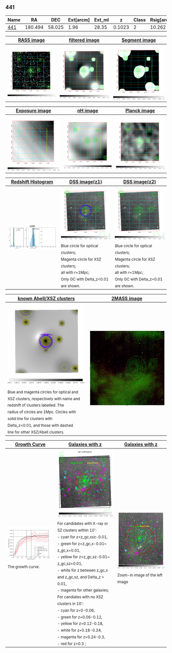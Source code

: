 <div STYLE="page-break-after: always;"></div>

### 441

|Name          |RA          |DEC      | Ext[arcm] | Ext_ml | z    | Class| Rsig[arcmin] | CRsig[c/s] | CR500[c/s] | R500[Mpc] |L500[erg/s]|F500[erg/s/cm^2]| M500[Msun]|Tx[keV]|beta|GC(XSZ,Delta_z<0.01)| GC(OPT,Delta_z<0.01)|GC|alias|
|--------------|------------|------------|---|---|-----------|--------|------|------|----|----|----|----|----|----|----|----|----|----|---|
|[441](script/441.md)     | 180.494       | 58.025       | 1.96    | 28.35   | 0.1023 | 2   | 10.262 |0.152 |0.145 |0.841 |7.586e+43 |2.851e-12 |1.864e+14 |3.246 |1.288 |Tar, |Wen, |Tar, |k209|

|[RASS image](../image/441/441_img.pdf)|[filtered image](../image/441/441_fil.pdf)|[Segment image](../image/441/441_seg.pdf)|
|-------------------|--------------------|-------------------|
| <img src="../image/441/441_img.png" width="300">  | <img src="../image/441/441_fil.png" width="300">   | <img src="../image/441/441_seg.png" width="300">  |

|[Exposure image](../image/441/441_mex.pdf)| [nH image](../image/441/441_nh.pdf)| [Planck image](../image/441/441_p.pdf)|
|-------------------|--------------------|-------------------|
|<img src="../image/441/441_mex.png" width="300">   | <img src="../image/441/441_nh.png" width="300">    | <img src="../image/441/441_p.png" width="300"> |

|[Redshift Histogram](../image/441/441_zg.pdf) | [DSS image(z1)](../image/441/441_dss_z1.pdf)      |  [DSS image(z2)](../image/441/441_dss_z2.pdf)    |
|-------------------|--------------------|-------------------|
|<img src="../image/441/441_zg.png" width="300"> |<img src="../image/441/441_dss_z1.png" width="300"> <sub><br>Blue circle for optical clusters; <br>Magenta circle for XSZ clusters; <br>all with r=1Mpc; <br>Only GC with Delta_z<0.01 are shown. </sub>| <img src="../image/441/441_dss_z2.png" width="300"><sub><br>Blue circle for optical clusters; <br>Magenta circle for XSZ clusters; <br>all with r=1Mpc; <br>Only GC with Delta_z<0.01 are shown. </sub> |

|[known Abell/XSZ clusters](../image/441/441_m.pdf) | [2MASS image](../image/441/441_2mass.pdf)      |
|-------------------|-------------------|
|<img src=../image/441/441_m.png width="300"> <sub><br>Blue and magenta circles for optical and <br>XSZ clusters, respectively with name and <br>redshift of clusters labelled. The <br>radius of circles are 1Mpc. Circles with <br>solid line for clusters with <br>Delta_z<0.01, and those with dashed <br>line for other XSZ/Abell clusters.        </sub>|<img src="../image/441/441_2mass.png" width="300">  |

|[Growth Curve](../image/441/441_gca_all.png) |[Galaxies with z](../image/441/441_opt_ned.pdf) |[Galaxies with z](../image/441/441_opt_ned_zoom.pdf) |
|-------------------|-------------------|-------------------|
| <img src="../image/441/441_gca_all.png" width="300"> <sub><br>The growth curve.</sub>| <img src=../image/441/441_opt_ned.png width="300"> <br><sub> For candidates with X-ray or SZ clusters within 10': <br> - cyan for z<z_gc,xsz-0.01, <br> - green for z=z_gc,x-0.01~ z_gc,x+0.01, <br> - yellow for z=z_gc,sz-0.01~ z_gc,sz+0.01, <br> - white for z between z_gc,x and z_gc,sz, and Delta_z > 0.01, <br> - magenta for other galaxies; <br>For candiates with no XSZ clusters in 10': <br> - cyan for z=0-0.06, <br> - green for z=0.06-0.12, <br> - yellow for z=0.12-0.18, <br> - white for z=0.18-0.24, <br> - magenta for z=0.24-0.3, <br> - red for z>0.3 ;  </sub>|<img src=../image/441/441_opt_ned_zoom.png width="300">  <br><sub> Zoom-in image of the left image</sub>|




